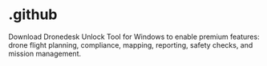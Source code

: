 # .github
Download Dronedesk Unlock Tool for Windows to enable premium features: drone flight planning, compliance, mapping, reporting, safety checks, and mission management.
